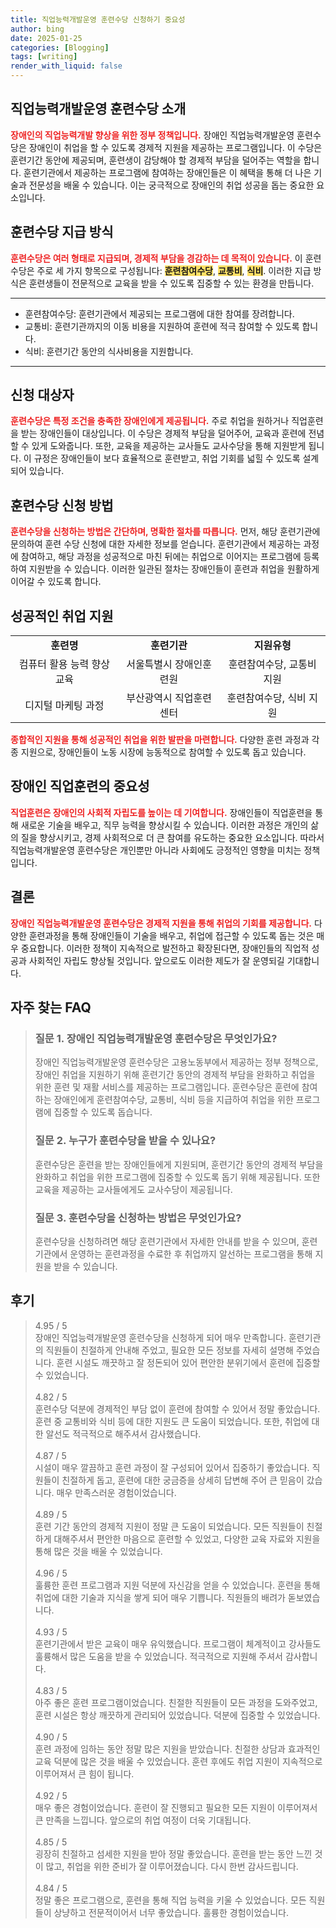 ```yaml
---
title: 직업능력개발운영 훈련수당 신청하기 중요성
author: bing
date: 2025-01-25
categories: [Blogging]
tags: [writing]
render_with_liquid: false
---
```



<h2 id='직업능력개발운영_훈련수당_소개'>직업능력개발운영 훈련수당 소개</h2>

<p><b><span style="color: #ee2323;">장애인의 직업능력개발 향상을 위한 정부 정책입니다.</span></b> 장애인 직업능력개발운영 훈련수당은 장애인이 취업을 할 수 있도록 경제적 지원을 제공하는 프로그램입니다. 이 수당은 훈련기간 동안에 제공되며, 훈련생이 감당해야 할 경제적 부담을 덜어주는 역할을 합니다. 훈련기관에서 제공하는 프로그램에 참여하는 장애인들은 이 혜택을 통해 더 나은 기술과 전문성을 배울 수 있습니다. 이는 궁극적으로 장애인의 취업 성공을 돕는 중요한 요소입니다.</p>

<h2 id='훈련수당_지급_방식'>훈련수당 지급 방식</h2>

<p><b><span style="color: #ee2323;">훈련수당은 여러 형태로 지급되며, 경제적 부담을 경감하는 데 목적이 있습니다.</span></b> 이 훈련수당은 주로 세 가지 항목으로 구성됩니다: <b><span style="background-color: #ffe066;">훈련참여수당</span></b>, <b><span style="background-color: #ffe066;">교통비</span></b>, <b><span style="background-color: #ffe066;">식비</span></b>. 이러한 지급 방식은 훈련생들이 전문적으로 교육을 받을 수 있도록 집중할 수 있는 환경을 만듭니다.</p>

<hr />

<ul>
    <li>훈련참여수당: 훈련기관에서 제공되는 프로그램에 대한 참여를 장려합니다.</li>
    <li>교통비: 훈련기관까지의 이동 비용을 지원하여 훈련에 적극 참여할 수 있도록 합니다.</li>
    <li>식비: 훈련기간 동안의 식사비용을 지원합니다.</li>
</ul>

<hr />

<h2 id='신청대상자'>신청 대상자</h2>

<p><b><span style="color: #ee2323;">훈련수당은 특정 조건을 충족한 장애인에게 제공됩니다.</span></b> 주로 취업을 원하거나 직업훈련을 받는 장애인들이 대상입니다. 이 수당은 경제적 부담을 덜어주어, 교육과 훈련에 전념할 수 있게 도와줍니다. 또한, 교육을 제공하는 교사들도 교사수당을 통해 지원받게 됩니다. 이 규정은 장애인들이 보다 효율적으로 훈련받고, 취업 기회를 넓힐 수 있도록 설계되어 있습니다.</p>

<h2 id='훈련수당_신청방법'>훈련수당 신청 방법</h2>

<p><b><span style="color: #ee2323;">훈련수당을 신청하는 방법은 간단하며, 명확한 절차를 따릅니다.</span></b> 먼저, 해당 훈련기관에 문의하여 훈련 수당 신청에 대한 자세한 정보를 얻습니다. 훈련기관에서 제공하는 과정에 참여하고, 해당 과정을 성공적으로 마친 뒤에는 취업으로 이어지는 프로그램에 등록하여 지원받을 수 있습니다. 이러한 일관된 절차는 장애인들이 훈련과 취업을 원활하게 이어갈 수 있도록 합니다.</p>

<h2 id='성공적인_취업_지원'>성공적인 취업 지원</h2>

<table>
    <tr>
        <td style="text-align: center; height: 17px;"><b>훈련명</b></td>
        <td style="text-align: center; height: 17px;"><b>훈련기관</b></td>
        <td style="text-align: center; height: 17px;"><b>지원유형</b></td>
    </tr>
    <tr>
        <td style="text-align: center; height: 17px;">컴퓨터 활용 능력 향상 교육</td>
        <td style="text-align: center; height: 17px;">서울특별시 장애인훈련원</td>
        <td style="text-align: center; height: 17px;">훈련참여수당, 교통비 지원</td>
    </tr>
    <tr>
        <td style="text-align: center; height: 17px;">디지털 마케팅 과정</td>
        <td style="text-align: center; height: 17px;">부산광역시 직업훈련센터</td>
        <td style="text-align: center; height: 17px;">훈련참여수당, 식비 지원</td>
    </tr>
</table>

<p><b><span style="color: #ee2323;">종합적인 지원을 통해 성공적인 취업을 위한 발판을 마련합니다.</span></b> 다양한 훈련 과정과 각종 지원으로, 장애인들이 노동 시장에 능동적으로 참여할 수 있도록 돕고 있습니다.</p>

<h2 id='장애인_직업훈련의_중요성'>장애인 직업훈련의 중요성</h2>

<p><b><span style="color: #ee2323;">직업훈련은 장애인의 사회적 자립도를 높이는 데 기여합니다.</span></b> 장애인들이 직업훈련을 통해 새로운 기술을 배우고, 직무 능력을 향상시킬 수 있습니다. 이러한 과정은 개인의 삶의 질을 향상시키고, 경제 사회적으로 더 큰 참여를 유도하는 중요한 요소입니다. 따라서 직업능력개발운영 훈련수당은 개인뿐만 아니라 사회에도 긍정적인 영향을 미치는 정책입니다.</p>

<h2 id='결론'>결론</h2>

<p><b><span style="color: #ee2323;">장애인 직업능력개발운영 훈련수당은 경제적 지원을 통해 취업의 기회를 제공합니다.</span></b> 다양한 훈련과정을 통해 장애인들이 기술을 배우고, 취업에 접근할 수 있도록 돕는 것은 매우 중요합니다. 이러한 정책이 지속적으로 발전하고 확장된다면, 장애인들의 직업적 성공과 사회적인 자립도 향상될 것입니다. 앞으로도 이러한 제도가 잘 운영되길 기대합니다.</p>


<h2 id='자주_찾는_FAQ'>자주 찾는 FAQ</h2>
<div itemscope="" itemtype="https://schema.org/FAQPage"> 
<blockquote> 
<div itemscope="" itemprop="mainEntity" itemtype="https://schema.org/Question"> 
<h3 itemprop="name">질문 1. 장애인 직업능력개발운영 훈련수당은 무엇인가요?</h3> 
<div itemscope="" itemprop="acceptedAnswer" itemtype="https://schema.org/Answer"> 
<span itemprop="text"> 
<p>장애인 직업능력개발운영 훈련수당은 고용노동부에서 제공하는 정부 정책으로, 장애인 취업을 지원하기 위해 훈련기간 동안의 경제적 부담을 완화하고 취업을 위한 훈련 및 재활 서비스를 제공하는 프로그램입니다. 훈련수당은 훈련에 참여하는 장애인에게 훈련참여수당, 교통비, 식비 등을 지급하여 취업을 위한 프로그램에 집중할 수 있도록 돕습니다.</p> 
</span> 
</div> 
</div> 

<div itemscope="" itemprop="mainEntity" itemtype="https://schema.org/Question"> 
<h3 itemprop="name">질문 2. 누구가 훈련수당을 받을 수 있나요?</h3> 
<div itemscope="" itemprop="acceptedAnswer" itemtype="https://schema.org/Answer"> 
<span itemprop="text"> 
<p>훈련수당은 훈련을 받는 장애인들에게 지원되며, 훈련기간 동안의 경제적 부담을 완화하고 취업을 위한 프로그램에 집중할 수 있도록 돕기 위해 제공됩니다. 또한 교육을 제공하는 교사들에게도 교사수당이 제공됩니다.</p> 
</span> 
</div> 
</div> 

<div itemscope="" itemprop="mainEntity" itemtype="https://schema.org/Question"> 
<h3 itemprop="name">질문 3. 훈련수당을 신청하는 방법은 무엇인가요?</h3> 
<div itemscope="" itemprop="acceptedAnswer" itemtype="https://schema.org/Answer"> 
<span itemprop="text"> 
<p>훈련수당을 신청하려면 해당 훈련기관에서 자세한 안내를 받을 수 있으며, 훈련기관에서 운영하는 훈련과정을 수료한 후 취업까지 알선하는 프로그램을 통해 지원을 받을 수 있습니다.</p> 
</span> 
</div> 
</div> 
</blockquote> 
</div>
<h2 id='후기'>후기</h2>
<div itemscope itemtype="https://schema.org/Product">
  <blockquote>
  <div itemprop="review" itemscope itemtype="https://schema.org/Review">
      <div itemprop="reviewRating" itemscope itemtype="https://schema.org/Rating"> <span itemprop="ratingValue">4.95</span> / <span itemprop="bestRating">5</span> </div>
      <span itemprop="reviewBody">장애인 직업능력개발운영 훈련수당을 신청하게 되어 매우 만족합니다. 훈련기관의 직원들이 친절하게 안내해 주었고, 필요한 모든 정보를 자세히 설명해 주었습니다. 훈련 시설도 깨끗하고 잘 정돈되어 있어 편안한 분위기에서 훈련에 집중할 수 있었습니다.</span>
  </div>
  <br>
  <div itemprop="review" itemscope itemtype="https://schema.org/Review">
      <div itemprop="reviewRating" itemscope itemtype="https://schema.org/Rating"> <span itemprop="ratingValue">4.82</span> / <span itemprop="bestRating">5</span> </div>
      <span itemprop="reviewBody">훈련수당 덕분에 경제적인 부담 없이 훈련에 참여할 수 있어서 정말 좋았습니다. 훈련 중 교통비와 식비 등에 대한 지원도 큰 도움이 되었습니다. 또한, 취업에 대한 알선도 적극적으로 해주셔서 감사했습니다.</span>
  </div>
  <br>
  <div itemprop="review" itemscope itemtype="https://schema.org/Review">
      <div itemprop="reviewRating" itemscope itemtype="https://schema.org/Rating"> <span itemprop="ratingValue">4.87</span> / <span itemprop="bestRating">5</span> </div>
      <span itemprop="reviewBody">시설이 매우 깔끔하고 훈련 과정이 잘 구성되어 있어서 집중하기 좋았습니다. 직원들이 친절하게 돕고, 훈련에 대한 궁금증을 상세히 답변해 주어 큰 믿음이 갔습니다. 매우 만족스러운 경험이었습니다.</span>
  </div>
  <br>
  <div itemprop="review" itemscope itemtype="https://schema.org/Review">
      <div itemprop="reviewRating" itemscope itemtype="https://schema.org/Rating"> <span itemprop="ratingValue">4.89</span> / <span itemprop="bestRating">5</span> </div>
      <span itemprop="reviewBody">훈련 기간 동안의 경제적 지원이 정말 큰 도움이 되었습니다. 모든 직원들이 친절하게 대해주셔서 편안한 마음으로 훈련할 수 있었고, 다양한 교육 자료와 지원을 통해 많은 것을 배울 수 있었습니다.</span>
  </div>
  <br>
  <div itemprop="review" itemscope itemtype="https://schema.org/Review">
      <div itemprop="reviewRating" itemscope itemtype="https://schema.org/Rating"> <span itemprop="ratingValue">4.96</span> / <span itemprop="bestRating">5</span> </div>
      <span itemprop="reviewBody">훌륭한 훈련 프로그램과 지원 덕분에 자신감을 얻을 수 있었습니다. 훈련을 통해 취업에 대한 기술과 지식을 쌓게 되어 매우 기쁩니다. 직원들의 배려가 돋보였습니다.</span>
  </div>
  <br>
  <div itemprop="review" itemscope itemtype="https://schema.org/Review">
      <div itemprop="reviewRating" itemscope itemtype="https://schema.org/Rating"> <span itemprop="ratingValue">4.93</span> / <span itemprop="bestRating">5</span> </div>
      <span itemprop="reviewBody">훈련기관에서 받은 교육이 매우 유익했습니다. 프로그램이 체계적이고 강사들도 훌륭해서 많은 도움을 받을 수 있었습니다. 적극적으로 지원해 주셔서 감사합니다.</span>
  </div>
  <br>
  <div itemprop="review" itemscope itemtype="https://schema.org/Review">
      <div itemprop="reviewRating" itemscope itemtype="https://schema.org/Rating"> <span itemprop="ratingValue">4.83</span> / <span itemprop="bestRating">5</span> </div>
      <span itemprop="reviewBody">아주 좋은 훈련 프로그램이었습니다. 친절한 직원들이 모든 과정을 도와주었고, 훈련 시설은 항상 깨끗하게 관리되어 있었습니다. 덕분에 집중할 수 있었습니다.</span>
  </div>
  <br>
  <div itemprop="review" itemscope itemtype="https://schema.org/Review">
      <div itemprop="reviewRating" itemscope itemtype="https://schema.org/Rating"> <span itemprop="ratingValue">4.90</span> / <span itemprop="bestRating">5</span> </div>
      <span itemprop="reviewBody">훈련 과정에 임하는 동안 정말 많은 지원을 받았습니다. 친절한 상담과 효과적인 교육 덕분에 많은 것을 배울 수 있었습니다. 훈련 후에도 취업 지원이 지속적으로 이루어져서 큰 힘이 됩니다.</span>
  </div>
  <br>
  <div itemprop="review" itemscope itemtype="https://schema.org/Review">
      <div itemprop="reviewRating" itemscope itemtype="https://schema.org/Rating"> <span itemprop="ratingValue">4.92</span> / <span itemprop="bestRating">5</span> </div>
      <span itemprop="reviewBody">매우 좋은 경험이었습니다. 훈련이 잘 진행되고 필요한 모든 지원이 이루어져서 큰 만족을 느낍니다. 앞으로의 취업 여정이 더욱 기대됩니다.</span>
  </div>
  <br>
  <div itemprop="review" itemscope itemtype="https://schema.org/Review">
      <div itemprop="reviewRating" itemscope itemtype="https://schema.org/Rating"> <span itemprop="ratingValue">4.85</span> / <span itemprop="bestRating">5</span> </div>
      <span itemprop="reviewBody">굉장히 친절하고 섬세한 지원을 받아 정말 좋았습니다. 훈련을 받는 동안 느낀 것이 많고, 취업을 위한 준비가 잘 이루어졌습니다. 다시 한번 감사드립니다.</span>
  </div>
  <br>
  <div itemprop="review" itemscope itemtype="https://schema.org/Review">
      <div itemprop="reviewRating" itemscope itemtype="https://schema.org/Rating"> <span itemprop="ratingValue">4.84</span> / <span itemprop="bestRating">5</span> </div>
      <span itemprop="reviewBody">정말 좋은 프로그램으로, 훈련을 통해 직업 능력을 키울 수 있었습니다. 모든 직원들이 상냥하고 전문적이어서 너무 좋았습니다. 훌륭한 경험이었습니다.</span>
  </div>
  </blockquote>
</div>
